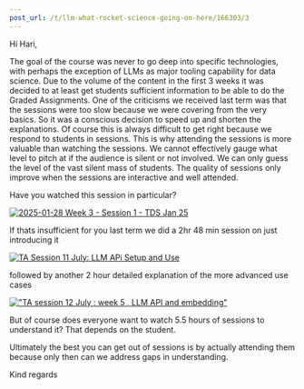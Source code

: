 ```yaml
---
post_url: /t/llm-what-rocket-science-going-on-here/166303/3
---
```

Hi Hari,

The goal of the course was never to go deep into specific technologies, with perhaps the exception of LLMs as major tooling capability for data science. Due to the volume of the content in the first 3 weeks it was decided to at least get students sufficient information to be able to do the Graded Assignments. One of the criticisms we received last term was that the sessions were too slow because we were covering from the very basics. So it was a conscious decision to speed up and shorten the explanations. Of course this is always difficult to get right because we respond to students in sessions. This is why attending the sessions is more valuable than watching the sessions. We cannot effectively gauge what level to pitch at if the audience is silent or not involved. We can only guess the level of the vast silent mass of students. The quality of sessions only improve when the sessions are interactive and well attended.

Have you watched this session in particular?

[![](https://europe1.discourse-cdn.com/flex013/uploads/iitm/original/3X/5/f/5f761086e44617c54e405c03db45772d8428e8df.jpeg "2025-01-28 Week 3 - Session 1 - TDS Jan 25")](https://www.youtube.com/watch?v=lmSMQ5LWa30&t=3133)

If thats insufficient for you last term we did a 2hr 48 min session on just introducing it

[![](https://europe1.discourse-cdn.com/flex013/uploads/iitm/original/3X/c/3/c37c79aa38f5d6c672b5a13b4f99a012a7e5da74.jpeg "TA Session 11 July: LLM APi Setup and Use")](https://www.youtube.com/watch?v=3OdReZsvi2w)

followed by another 2 hour detailed explanation of the more advanced use cases

[![](https://europe1.discourse-cdn.com/flex013/uploads/iitm/original/3X/6/f/6f939856a1a40a564cc355f6fd4a217178902967.jpeg "\"TA session 12 July : week 5 , LLM API and embedding\"")](https://www.youtube.com/watch?v=ELZf0n_0u9w)

But of course does everyone want to watch 5.5 hours of sessions to understand it? That depends on the student.

Ultimately the best you can get out of sessions is by actually attending them because only then can we address gaps in understanding.

Kind regards
